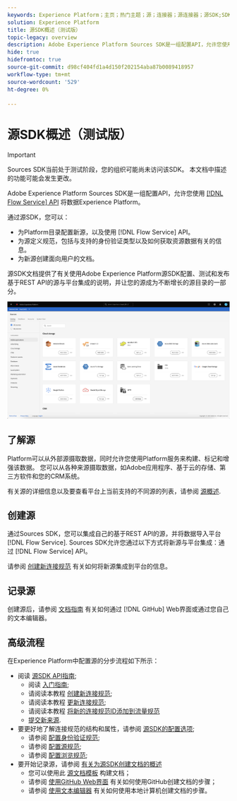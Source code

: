 ```yaml
---
keywords: Experience Platform；主页；热门主题；源；连接器；源连接器；源SDK;SDK
solution: Experience Platform
title: 源SDK概述（测试版）
topic-legacy: overview
description: Adobe Experience Platform Sources SDK是一组配置API，允许您使用流程服务API集成基于REST API的源，以将数据引入Experience Platform。
hide: true
hidefromtoc: true
source-git-commit: d98cf404fd1a4d150f202154aba87b0089418957
workflow-type: tm+mt
source-wordcount: '529'
ht-degree: 0%

---
```


# 源SDK概述（测试版）

>[!IMPORTANT]
>
>Sources SDK当前处于测试阶段，您的组织可能尚未访问该SDK。 本文档中描述的功能可能会发生更改。

Adobe Experience Platform Sources SDK是一组配置API，允许您使用 [[!DNL Flow Service] API](https://www.adobe.io/experience-platform-apis/references/flow-service/) 将数据Experience Platform。

通过源SDK，您可以：

* 为Platform目录配置新源，以及使用 [!DNL Flow Service] API。
* 为源定义规范，包括与支持的身份验证类型以及如何获取资源数据有关的信息。
* 为新源创建面向用户的文档。

源SDK文档提供了有关使用Adobe Experience Platform源SDK配置、测试和发布基于REST API的源与平台集成的说明，并让您的源成为不断增长的源目录的一部分。

![目录](./assets/catalog.png)

## 了解源

Platform可以从外部源摄取数据，同时允许您使用Platform服务来构建、标记和增强该数据。 您可以从各种来源摄取数据，如Adobe应用程序、基于云的存储、第三方软件和您的CRM系统。

有关源的详细信息以及要查看平台上当前支持的不同源的列表，请参阅 [源概述](../home.md).

## 创建源

通过Sources SDK，您可以集成自己的基于REST API的源，并将数据导入平台 [!DNL Flow Service]. Sources SDK允许您通过以下方式将新源与平台集成：通过 [!DNL Flow Service] API。

请参阅 [创建新连接规范](./api/api-overview.md) 有关如何将新源集成到平台的信息。

## 记录源

创建源后，请参阅 [文档指南](./documentation/doc-overview.md) 有关如何通过 [!DNL GitHub] Web界面或通过您自己的文本编辑器。

## 高级流程

在Experience Platform中配置源的分步流程如下所示：

* 阅读 [源SDK API指南](./api/api-overview.md);
   * 阅读 [入门指南](./api/getting-started.md);
   * 请阅读本教程 [创建新连接规范](./api/create.md);
   * 请阅读本教程 [更新连接规范](./api/update-connection-specs.md);
   * 请阅读本教程 [将新的连接规范ID添加到流量规范](./api/update-flow-specs.md)
   * [提交新来源](./api/submit.md).
* 要更好地了解连接规范的结构和属性，请参阅 [源SDK的配置选项](./config/config.md);
   * 请参阅 [配置身份验证规范](./config/authspec.md);
   * 请参阅 [配置源规范](./config/sourcespec.md);
   * 请参阅 [配置浏览规范](./config/explorespec.md);
* 要开始记录源，请参阅 [有关为源SDK创建文档的概述](./documentation/doc-overview.md)
   * 您可以使用此 [源文档模板](./documentation/template.md) 构建文档；
   * 请参阅 [使用GitHub Web界面](./documentation/github.md) 有关如何使用GitHub创建文档的步骤；
   * 请参阅 [使用文本编辑器](./documentation/text-editor.md) 有关如何使用本地计算机创建文档的步骤。

